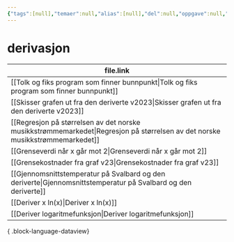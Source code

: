 ```yaml
---
{"tags":[null],"temaer":null,"alias":[null],"del":null,"oppgave":null,"fag":null,"eksamen":null,"dg-publish":true,"title":"derivasjon","date":"2023-05-28","modified":"2023-06-01","permalink":"/temaer/derivasjon/","dgPassFrontmatter":true}
---
```



# derivasjon
| file.link                                                                                                                       |
| ------------------------------------------------------------------------------------------------------------------------------- |
| [[Tolk og fiks program som finner bunnpunkt\|Tolk og fiks program som finner bunnpunkt]]                                     |
| [[Skisser grafen ut fra den deriverte v2023\|Skisser grafen ut fra den deriverte v2023]]                                     |
| [[Regresjon på størrelsen av det norske musikkstrømmemarkedet\|Regresjon på størrelsen av det norske musikkstrømmemarkedet]] |
| [[Grenseverdi når x går mot 2\|Grenseverdi når x går mot 2]]                                                                 |
| [[Grensekostnader fra graf v23\|Grensekostnader fra graf v23]]                                                               |
| [[Gjennomsnittstemperatur på Svalbard og den deriverte\|Gjennomsnittstemperatur på Svalbard og den deriverte]]               |
| [[Deriver x ln(x)\|Deriver x ln(x)]]                                                                                         |
| [[Deriver logaritmefunksjon\|Deriver logaritmefunksjon]]                                                                     |

{ .block-language-dataview}
